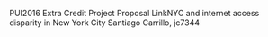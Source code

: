 PUI2016 Extra Credit Project Proposal
LinkNYC and internet access disparity in New York City 
Santiago Carrillo, jc7344
